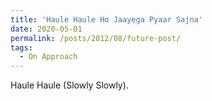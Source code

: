 ```yaml
---
title: 'Haule Haule Ho Jaayega Pyaar Sajna'
date: 2020-05-01
permalink: /posts/2012/08/future-post/
tags:
  - On Approach
---
```


Haule Haule (Slowly Slowly).

